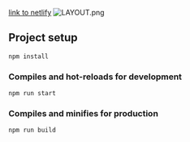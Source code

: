 [link to netlify](https://sad-euler-3391d7.netlify.com/)
![LAYOUT.png](https://raw.githubusercontent.com/greenmoon1558/html-project3/master/TravelGram/TravelGram.jpg)
## Project setup
```
npm install
```

### Compiles and hot-reloads for development
```
npm run start
```

### Compiles and minifies for production
```
npm run build
```